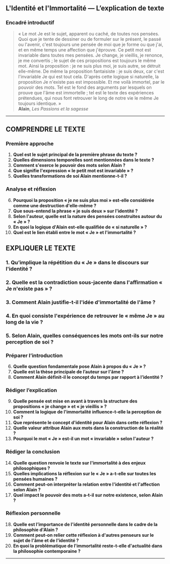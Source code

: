 ## L'Identité et l'Immortalité — L’explication de texte

### Encadré introductif
> « Le mot Je est le sujet, apparent ou caché, de toutes nos pensées. Quoi que je tente de dessiner ou de formuler sur le présent, le passé ou l'avenir, c'est toujours une pensée de moi que je forme ou que j'ai, et en même temps une affection que j'éprouve. Ce petit mot est invariable dans toutes mes pensées. Je change, je vieillis, je renonce, je me convertis ; le sujet de ces propositions est toujours le même mot. Ainsi la proposition : je ne suis plus moi, je suis autre, se détruit elle-même. De même la proposition fantaisiste : je suis deux, car c'est l'invariable Je qui est tout cela. D'après cette logique si naturelle, la proposition Je n'existe pas est impossible. Et me voilà immortel, par le pouvoir des mots. Tel est le fond des arguments par lesquels on prouve que l'âme est immortelle ; tel est le texte des expériences prétendues, qui nous font retrouver le long de notre vie le même Je toujours identique. »  
> **Alain**, *Les Passions et la sagesse*

---

## COMPRENDRE LE TEXTE

### Première approche

1. **Quel est le sujet principal de la première phrase du texte ?**  
2. **Quelles dimensions temporelles sont mentionnées dans le texte ?**  
3. **Comment s'exerce le pouvoir des mots selon Alain ?**  
4. **Que signifie l'expression « le petit mot est invariable » ?**  
5. **Quelles transformations de soi Alain mentionne-t-il ?**  

### Analyse et réflexion

6. **Pourquoi la proposition « je ne suis plus moi » est-elle considérée comme une destruction d'elle-même ?**  
7. **Que sous-entend la phrase « je suis deux » sur l'identité ?**  
8. **Selon l'auteur, quelle est la nature des pensées construites autour du « Je » ?**  
9. **En quoi la logique d'Alain est-elle qualifiée de « si naturelle » ?**  
10. **Quel est le lien établi entre le mot « Je » et l'immortalité ?**  

## EXPLIQUER LE TEXTE

### 1. Qu’implique la répétition du « Je » dans le discours sur l'identité ?  
### 2. Quelle est la contradiction sous-jacente dans l'affirmation « Je n'existe pas » ?  
### 3. Comment Alain justifie-t-il l'idée d'immortalité de l'âme ?  
### 4. En quoi consiste l'expérience de retrouver le « même Je » au long de la vie ?  
### 5. Selon Alain, quelles conséquences les mots ont-ils sur notre perception de soi ?  

### Préparer l’introduction

6. **Quelle question fondamentale pose Alain à propos du « Je » ?**  
7. **Quelle est la thèse principale de l’auteur sur l'âme ?**  
8. **Comment Alain définit-il le concept du temps par rapport à l’identité ?**  

### Rédiger l’explication

9. **Quelle pensée est mise en avant à travers la structure des propositions « je change » et « je vieillis » ?**  
10. **Comment la logique de l'immortalité influence-t-elle la perception de soi ?**  
11. **Que représente le concept d'identité pour Alain dans cette réflexion ?**  
12. **Quelle valeur attribue Alain aux mots dans la construction de la réalité ?**  
13. **Pourquoi le mot « Je » est-il un mot « invariable » selon l'auteur ?**  

### Rédiger la conclusion

14. **Quelle question renvoie le texte sur l'immortalité à des enjeux philosophiques ?**  
15. **Quelles implications la réflexion sur le « Je » a-t-elle sur toutes les pensées humaines ?**  
16. **Comment peut-on interpréter la relation entre l'identité et l'affection selon Alain ?**  
17. **Quel impact le pouvoir des mots a-t-il sur notre existence, selon Alain ?**  

### Réflexion personnelle

18. **Quelle est l’importance de l'identité personnelle dans le cadre de la philosophie d'Alain ?**  
19. **Comment peut-on relier cette réflexion à d'autres penseurs sur le sujet de l'âme et de l'identité ?**  
20. **En quoi la problématique de l'immortalité reste-t-elle d'actualité dans la philosophie contemporaine ?**  

---